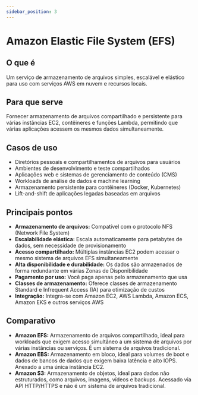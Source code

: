 ```yaml
---
sidebar_position: 3
---
```


# Amazon Elastic File System (EFS)

## O que é
Um serviço de armazenamento de arquivos simples, escalável e elástico para uso com serviços AWS em nuvem e recursos locais.

## Para que serve
Fornecer armazenamento de arquivos compartilhado e persistente para várias instâncias EC2, contêineres e funções Lambda, permitindo que várias aplicações acessem os mesmos dados simultaneamente.

## Casos de uso
- Diretórios pessoais e compartilhamentos de arquivos para usuários
- Ambientes de desenvolvimento e teste compartilhados
- Aplicações web e sistemas de gerenciamento de conteúdo (CMS)
- Workloads de análise de dados e machine learning
- Armazenamento persistente para contêineres (Docker, Kubernetes)
- Lift-and-shift de aplicações legadas baseadas em arquivos

## Principais pontos
- **Armazenamento de arquivos:** Compatível com o protocolo NFS (Network File System)
- **Escalabilidade elástica:** Escala automaticamente para petabytes de dados, sem necessidade de provisionamento
- **Acesso compartilhado:** Múltiplas instâncias EC2 podem acessar o mesmo sistema de arquivos EFS simultaneamente
- **Alta disponibilidade e durabilidade:** Os dados são armazenados de forma redundante em várias Zonas de Disponibilidade
- **Pagamento por uso:** Você paga apenas pelo armazenamento que usa
- **Classes de armazenamento:** Oferece classes de armazenamento Standard e Infrequent Access (IA) para otimização de custos
- **Integração:** Integra-se com Amazon EC2, AWS Lambda, Amazon ECS, Amazon EKS e outros serviços AWS

## Comparativo
- **Amazon EFS:** Armazenamento de arquivos compartilhado, ideal para workloads que exigem acesso simultâneo a um sistema de arquivos por várias instâncias ou serviços. É um sistema de arquivos tradicional.
- **Amazon EBS:** Armazenamento em bloco, ideal para volumes de boot e dados de bancos de dados que exigem baixa latência e alto IOPS. Anexado a uma única instância EC2.
- **Amazon S3:** Armazenamento de objetos, ideal para dados não estruturados, como arquivos, imagens, vídeos e backups. Acessado via API HTTP/HTTPS e não é um sistema de arquivos tradicional. 
